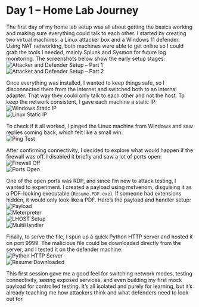 # Day 1 – Home Lab Journey

The first day of my home lab setup was all about getting the basics working and making sure everything could talk to each other. I started by creating two virtual machines: a Linux attacker box and a Windows 11 defender. Using NAT networking, both machines were able to get online so I could grab the tools I needed, mainly Splunk and Sysmon for future log monitoring. The screenshots below show the early setup stages:  
![Attacker and Defender Setup – Part 1](images/PART%201.png)  
![Attacker and Defender Setup – Part 2](images/PART%202png.png)

Once everything was installed, I wanted to keep things safe, so I disconnected them from the internet and switched both to an internal adapter. That way they could only talk to each other and not the host. To keep the network consistent, I gave each machine a static IP:  
![Windows Static IP](images/STATIC%20IP.png)  
![Linux Static IP](images/static%20IP%20LINUX.png)

To check if it all worked, I pinged the Linux machine from Windows and saw replies coming back, which felt like a small win:  
![Ping Test](images/Screenshot%202025-08-27%20192251.png)

After confirming connectivity, I decided to explore what would happen if the firewall was off. I disabled it briefly and saw a lot of ports open:  
![Firewall Off](images/Firewall%20OFF5.png)  
![Ports Open](images/PORTS%20OPEN.png)

One of the open ports was RDP, and since I’m new to attack testing, I wanted to experiment. I created a payload using msfvenom, disguising it as a PDF-looking executable (`Resume.PDF.exe`). If someone had extensions hidden, it would only look like a PDF. Here’s the payload and handler setup:  
![Payload](images/payload.png)  
![Meterpreter](images/meterpreter.png)  
![LHOST Setup](images/lhost.png)  
![MultiHandler](images/multihandlerr.png)

Finally, to serve the file, I spun up a quick Python HTTP server and hosted it on port 9999. The malicious file could be downloaded directly from the server, and I tested it on the defender machine:  
![Python HTTP Server](images/WINDOWS%20PORT%209999.png)  
![Resume Downloaded](images/RESUME%20DOWNLOADED.png)

This first session gave me a good feel for switching network modes, testing connectivity, seeing exposed services, and even building my first mock payload for controlled testing. It’s all isolated and purely for learning, but it’s already teaching me how attackers think and what defenders need to look out for.
